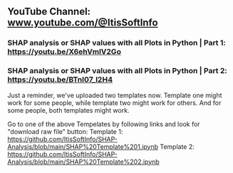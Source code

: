 ## YouTube Channel: www.youtube.com/@ItisSoftInfo

### SHAP analysis or SHAP values with all Plots in Python | Part 1: https://youtu.be/X6ehVmlV2Go
### SHAP analysis or SHAP values with all Plots in Python | Part 2: https://youtu.be/BTnl07_l2H4

Just a reminder, we've uploaded two templates now.
Template one might work for some people, while template two might work for others.
And for some people, both templates might work.

Go to one of the above Tempelates by following links and look for "download raw file" button:
Template 1: https://github.com/ItisSoftInfo/SHAP-Analysis/blob/main/SHAP%20Template%201.ipynb
Template 2: https://github.com/ItisSoftInfo/SHAP-Analysis/blob/main/SHAP%20Template%202.ipynb
